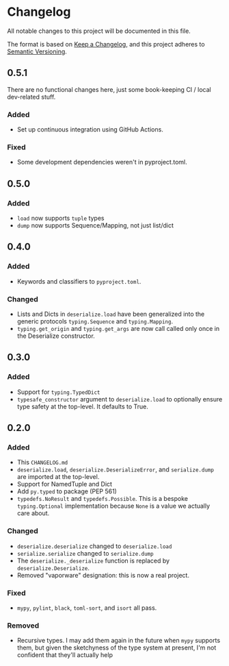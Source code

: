 # Changelog

All notable changes to this project will be documented in this file.

The format is based on [Keep a Changelog](https://keepachangelog.com/en/1.0.0/),
and this project adheres to [Semantic Versioning](https://semver.org/spec/v2.0.0.html).

## 0.5.1

There are no functional changes here, just some book-keeping CI / local dev-related stuff.

### Added

* Set up continuous integration using GitHub Actions.

### Fixed

* Some development dependencies weren't in pyproject.toml.

## 0.5.0

### Added

* `load` now supports `tuple` types
* `dump` now supports Sequence/Mapping, not just list/dict

## 0.4.0

### Added

* Keywords and classifiers to `pyproject.toml`.

### Changed

* Lists and Dicts in `deserialize.load` have been generalized into the generic protocols `typing.Sequence` and `typing.Mapping`.
* `typing.get_origin` and `typing.get_args` are now call called only once in the Deserialize constructor.

## 0.3.0

### Added

* Support for `typing.TypedDict`
* `typesafe_constructor` argument to `deserialize.load` to optionally ensure type safety at the top-level. It defaults to True.

## 0.2.0

### Added

* This `CHANGELOG.md`
* `deserialize.load`, `deserialize.DeserializeError`, and `serialize.dump` are imported at the top-level.
* Support for NamedTuple and Dict
* Add `py.typed` to package (PEP 561)
* `typedefs.NoResult` and `typedefs.Possible`. This is a bespoke `typing.Optional` implementation because `None` is a value we actually care about.

### Changed

* `deserialize.deserialize` changed to `deserialize.load`
* `serialize.serialize` changed to `serialize.dump`
* The `deserialize._deserialize` function is replaced by `deserialize.Deserialize`.
* Removed "vaporware" designation: this is now a real project.

### Fixed

* `mypy`, `pylint`, `black`, `toml-sort`, and `isort` all pass.

### Removed

* Recursive types. I may add them again in the future when `mypy` supports them, but given the sketchyness of the type system at present, I'm not confident that they'll actually help

